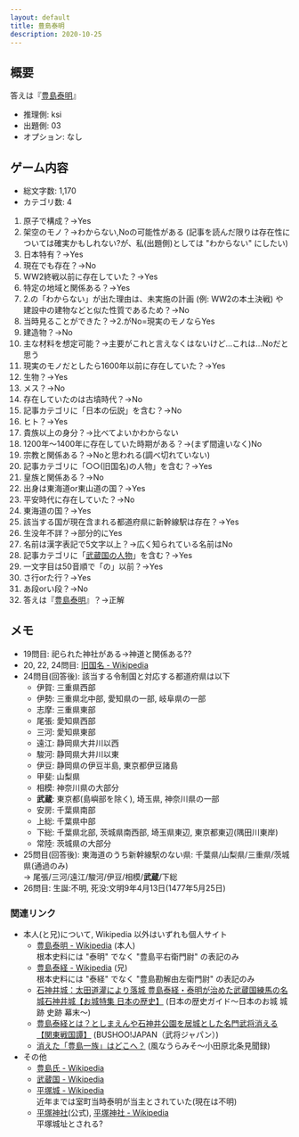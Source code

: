 ```yaml
---
layout: default
title: 豊島泰明
description: 2020-10-25
---
```


## 概要

答えは『[豊島泰明](https://ja.wikipedia.org/wiki/%E8%B1%8A%E5%B3%B6%E6%B3%B0%E6%98%8E)』

- 推理側: ksi
- 出題側: 03
- オプション: なし

## ゲーム内容

- 総文字数: 1,170
- カテゴリ数: 4

1. 原子で構成？→Yes
2. 架空のモノ？→わからない,Noの可能性がある (記事を読んだ限りは存在性については確実かもしれない?が、私(出題側)としては "わからない" にしたい)
3. 日本特有？→Yes
4. 現在でも存在？→No
5. WW2終戦以前に存在していた？→Yes
6. 特定の地域と関係ある？→Yes
7. 2.の「わからない」が出た理由は、未実施の計画 (例: WW2の本土決戦) や建設中の建物などと似た性質であるため？→No
8. 当時見ることができた？→2.がNo=現実のモノならYes
9. 建造物？→No
10. 主な材料を想定可能？→主要がこれと言えなくはないけど…これは…Noだと思う
11. 現実のモノだとしたら1600年以前に存在していた？→Yes
12. 生物？→Yes
13. メス？→No
14. 存在していたのは古墳時代？→No
15. 記事カテゴリに「日本の伝説」を含む？→No
16. ヒト？→Yes
17. 貴族以上の身分？→比べてよいかわからない
18. 1200年～1400年に存在していた時期がある？→(まず間違いなく)No
19. 宗教と関係ある？→Noと思われる(調べ切れていない)
20. 記事カテゴリに「○○(旧国名)の人物」を含む？→Yes
21. 皇族と関係ある？→No
22. 出身は東海道or東山道の国？→Yes
23. 平安時代に存在していた？→No
24. 東海道の国？→Yes
25. 該当する国が現在含まれる都道府県に新幹線駅は存在？→Yes
26. 生没年不詳？→部分的にYes
27. 名前は漢字表記で5文字以上？→広く知られている名前はNo
28. 記事カテゴリに「[武蔵国の人物](https://ja.wikipedia.org/wiki/Category:%E6%AD%A6%E8%94%B5%E5%9B%BD%E3%81%AE%E4%BA%BA%E7%89%A9)」を含む？→Yes
29. 一文字目は50音順で「の」以前？→Yes
30. さ行orた行？→Yes
31. あ段orい段？→No
32. 答えは『[豊島泰明](https://ja.wikipedia.org/wiki/%E8%B1%8A%E5%B3%B6%E6%B3%B0%E6%98%8E)』？→正解

## メモ

- 19問目: 祀られた神社がある→神道と関係ある??
- 20, 22, 24問目: [旧国名 - Wikipedia](https://ja.wikipedia.org/wiki/%E6%97%A7%E5%9B%BD%E5%90%8D)
- 24問目(回答後): 該当する令制国と対応する都道府県は以下
  - 伊賀: 三重県西部
  - 伊勢: 三重県北中部, 愛知県の一部, 岐阜県の一部
  - 志摩: 三重県東部
  - 尾張: 愛知県西部
  - 三河: 愛知県東部
  - 遠江: 静岡県大井川以西
  - 駿河: 静岡県大井川以東
  - 伊豆: 静岡県の伊豆半島, 東京都伊豆諸島
  - 甲斐: 山梨県
  - 相模: 神奈川県の大部分
  - **武蔵**: 東京都(島嶼部を除く), 埼玉県, 神奈川県の一部
  - 安房: 千葉県南部
  - 上総: 千葉県中部
  - 下総: 千葉県北部, 茨城県南西部, 埼玉県東辺, 東京都東辺(隅田川東岸)
  - 常陸: 茨城県の大部分
- 25問目(回答後): 東海道のうち新幹線駅のない県: 千葉県/山梨県/三重県/茨城県(通過のみ)  
  → 尾張/三河/遠江/駿河/伊豆/相模/**武蔵**/下総
- 26問目: 生誕:不明, 死没:文明9年4月13日(1477年5月25日)

### 関連リンク

- 本人(と兄)について, Wikipedia 以外はいずれも個人サイト
  - [豊島泰明 - Wikipedia](https://ja.wikipedia.org/wiki/%E8%B1%8A%E5%B3%B6%E6%B3%B0%E6%98%8E) (本人)  
    根本史料には "泰明" でなく "豊島平右衛門尉" の表記のみ
  - [豊島泰経 - Wikipedia](https://ja.wikipedia.org/wiki/%E8%B1%8A%E5%B3%B6%E6%B3%B0%E7%B5%8C) (兄)  
    根本史料には "泰経" でなく "豊島勘解由左衛門尉" の表記のみ
  - [石神井城：太田道灌により落城 豊島泰経・泰明が治めた武蔵国練馬の名城石神井城【お城特集 日本の歴史】](https://www.jp-history.info/castle/573.html) (日本の歴史ガイド～日本のお城 城跡 史跡 幕末～)
  - [豊島泰経とは？としまえんや石神井公園を居城とした名門武将消える【関東戦国譚】](https://bushoojapan.com/bushoo/others/2020/01/11/141218) (BUSHOO!JAPAN（武将ジャパン）)
  - [消えた「豊島一族」はどこへ？](http://maricopolo.cocolog-nifty.com/blog/2019/08/post-535c64.html) (風なうらみそ～小田原北条見聞録)
- その他
  - [豊島氏 - Wikipedia](https://ja.wikipedia.org/wiki/%E8%B1%8A%E5%B3%B6%E6%B0%8F)
  - [武蔵国 - Wikipedia](https://ja.wikipedia.org/wiki/%E6%AD%A6%E8%94%B5%E5%9B%BD)
  - [平塚城 - Wikipedia](https://ja.wikipedia.org/wiki/%E5%B9%B3%E5%A1%9A%E5%9F%8E)  
  近年までは室町当時泰明が当主とされていた(現在は不明)  
  - [平塚神社](http://hiratsuka-jinja.or.jp/)(公式), [平塚神社 - Wikipedia](https://ja.wikipedia.org/wiki/%E5%B9%B3%E5%A1%9A%E7%A5%9E%E7%A4%BE)  
  平塚城址とされる?
